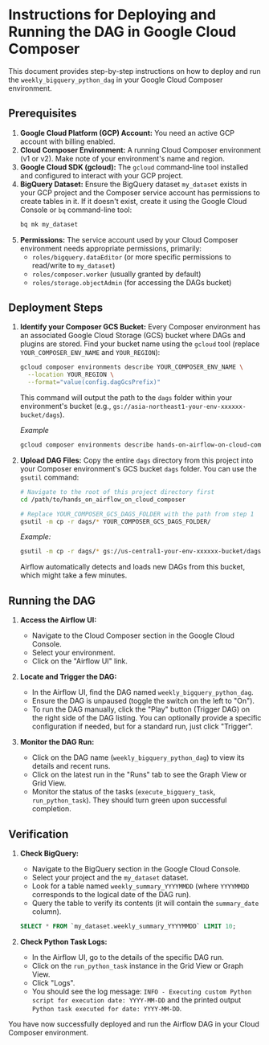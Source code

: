# Instructions for Deploying and Running the DAG in Google Cloud Composer

This document provides step-by-step instructions on how to deploy and run the `weekly_bigquery_python_dag` in your Google Cloud Composer environment.

## Prerequisites

1.  **Google Cloud Platform (GCP) Account:** You need an active GCP account with billing enabled.
2.  **Cloud Composer Environment:** A running Cloud Composer environment (v1 or v2). Make note of your environment's name and region.
3.  **Google Cloud SDK (gcloud):** The `gcloud` command-line tool installed and configured to interact with your GCP project.
4.  **BigQuery Dataset:** Ensure the BigQuery dataset `my_dataset` exists in your GCP project and the Composer service account has permissions to create tables in it. If it doesn't exist, create it using the Google Cloud Console or `bq` command-line tool:
    ```bash
    bq mk my_dataset
    ```
5.  **Permissions:** The service account used by your Cloud Composer environment needs appropriate permissions, primarily:
    *   `roles/bigquery.dataEditor` (or more specific permissions to read/write to `my_dataset`)
    *   `roles/composer.worker` (usually granted by default)
    *   `roles/storage.objectAdmin` (for accessing the DAGs bucket)

## Deployment Steps

1.  **Identify your Composer GCS Bucket:** Every Composer environment has an associated Google Cloud Storage (GCS) bucket where DAGs and plugins are stored. Find your bucket name using the `gcloud` tool (replace `YOUR_COMPOSER_ENV_NAME` and `YOUR_REGION`):
    ```bash
    gcloud composer environments describe YOUR_COMPOSER_ENV_NAME \
      --location YOUR_REGION \
      --format="value(config.dagGcsPrefix)"
    ```
    This command will output the path to the `dags` folder within your environment's bucket (e.g., `gs://asia-northeast1-your-env-xxxxxx-bucket/dags`).

    *Example*
    ```bash
    gcloud composer environments describe hands-on-airflow-on-cloud-composer --location asia-northeast1 --format="value(config.dagGcsPrefix)"
    ```

2.  **Upload DAG Files:** Copy the entire `dags` directory from this project into your Composer environment's GCS bucket `dags` folder. You can use the `gsutil` command:
    ```bash
    # Navigate to the root of this project directory first
    cd /path/to/hands_on_airflow_on_cloud_composer

    # Replace YOUR_COMPOSER_GCS_DAGS_FOLDER with the path from step 1
    gsutil -m cp -r dags/* YOUR_COMPOSER_GCS_DAGS_FOLDER/
    ```
    *Example:*
    ```bash
    gsutil -m cp -r dags/* gs://us-central1-your-env-xxxxxx-bucket/dags/
    ```
    Airflow automatically detects and loads new DAGs from this bucket, which might take a few minutes.

## Running the DAG

1.  **Access the Airflow UI:**
    *   Navigate to the Cloud Composer section in the Google Cloud Console.
    *   Select your environment.
    *   Click on the "Airflow UI" link.

2.  **Locate and Trigger the DAG:**
    *   In the Airflow UI, find the DAG named `weekly_bigquery_python_dag`.
    *   Ensure the DAG is unpaused (toggle the switch on the left to "On").
    *   To run the DAG manually, click the "Play" button (Trigger DAG) on the right side of the DAG listing. You can optionally provide a specific configuration if needed, but for a standard run, just click "Trigger".

3.  **Monitor the DAG Run:**
    *   Click on the DAG name (`weekly_bigquery_python_dag`) to view its details and recent runs.
    *   Click on the latest run in the "Runs" tab to see the Graph View or Grid View.
    *   Monitor the status of the tasks (`execute_bigquery_task`, `run_python_task`). They should turn green upon successful completion.

## Verification

1.  **Check BigQuery:**
    *   Navigate to the BigQuery section in the Google Cloud Console.
    *   Select your project and the `my_dataset` dataset.
    *   Look for a table named `weekly_summary_YYYYMMDD` (where `YYYYMMDD` corresponds to the logical date of the DAG run).
    *   Query the table to verify its contents (it will contain the `summary_date` column).
    ```sql
    SELECT * FROM `my_dataset.weekly_summary_YYYYMMDD` LIMIT 10;
    ```

2.  **Check Python Task Logs:**
    *   In the Airflow UI, go to the details of the specific DAG run.
    *   Click on the `run_python_task` instance in the Grid View or Graph View.
    *   Click "Logs".
    *   You should see the log message: `INFO - Executing custom Python script for execution date: YYYY-MM-DD` and the printed output `Python task executed for date: YYYY-MM-DD`.

You have now successfully deployed and run the Airflow DAG in your Cloud Composer environment.
